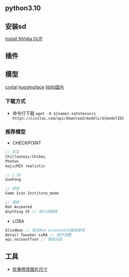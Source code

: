 ## python3.10

## 安装sd
[Install NVidia GUP](https://github.com/AUTOMATIC1111/stable-diffusion-webui/wiki/Install-and-Run-on-NVidia-GPUs)

## 插件

## 模型
[civitai](https://civitai.com/)
[huggingface](https://huggingface.co/)
[liblib国内](https://www.liblib.ai/)

### 下载方式
* 命令行下载
`wget -O ${name}.safetensors https://civitai.com/api/download/models/${modelID}`

### 推荐模型
* CHECKPOINT
```js
// 写实
Chilloutmix/Chikmi
Photon
majicMIX realistic

// 2.5D
GuoFeng

// 游戏
Game Icon Institute_mode

// 漫画
ReV Animated
Anything V5 // 提示词精确
```

* LORA
```js
blindbox // 配合ReV Animated大模型使用
Detail Tweaker LoRA // 细节调整
epi_noiseoffset // 增强光影
```

## 工具
* [批量修改图片尺寸](https://www.birme.net/)

